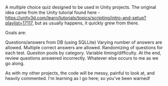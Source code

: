 A multiple choice quiz designed to be used in Unity projects.  The original idea came from the Unity tutorial found here - https://unity3d.com/learn/tutorials/topics/scripting/intro-and-setup?playlist=17117, but as usually happens, it quickly grew from there.  

Goals are:

Questions/answers from DB (using SQLLite)
Varying number of answers are allowed.
Multiple correct answers are allowed.
Randomizing of questions for each test.
Question pools by category.
Variable timing/difficulty.
At the end, review questions answered incorrectly.
Whatever else occurs to me as we go along.

As with my other projects, the code will be messy, painful to look at, and heavily commented.  I'm learning as I go here; so you've been warned!

